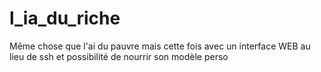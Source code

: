 # l_ia_du_riche
Même chose que l'ai du pauvre mais cette fois avec un interface WEB au lieu de ssh et possibilité de nourrir son modèle perso
